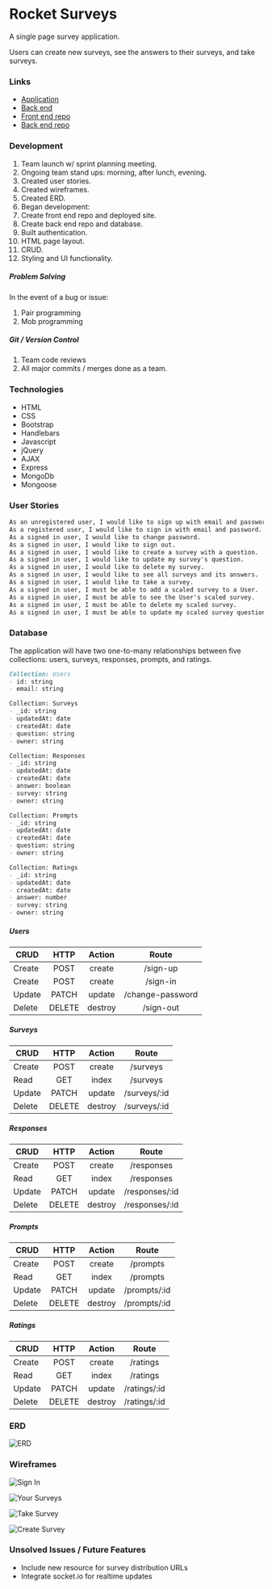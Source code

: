 # Rocket Surveys

A single page survey application.

Users can create new surveys, see the answers to their surveys, and take surveys.

### Links
- [Application](https://acupoftee.github.io/Rocket-Surveys-Client/)
- [Back end](https://rocket-surveys-acupoftee.herokuapp.com/)
- [Front end repo](https://github.com/acupoftee/Rocket-Surveys-Client)
- [Back end repo](https://github.com/acupoftee/rocket-surveys-api)

### Development
1. Team launch w/ sprint planning meeting.
  1. Ongoing team stand ups: morning, after lunch, evening.
2. Created user stories.
3. Created wireframes.
4. Created ERD.
5. Began development:
  1. Create front end repo and deployed site.
  2. Create back end repo and database.
  3. Built authentication.
  4. HTML page layout.
  5. CRUD.
  6. Styling and UI functionality.

##### Problem Solving
In the event of a bug or issue:
1. Pair programming
2. Mob programming

##### Git / Version Control
1. Team code reviews
2. All major commits / merges done as a team.

### Technologies
- HTML
- CSS
- Bootstrap
- Handlebars
- Javascript
- jQuery
- AJAX
- Express
- MongoDb
- Mongoose

### User Stories

```md
As an unregistered user, I would like to sign up with email and password.
As a registered user, I would like to sign in with email and password.
As a signed in user, I would like to change password.
As a signed in user, I would like to sign out.
As a signed in user, I would like to create a survey with a question.
As a signed in user, I would like to update my survey's question.
As a signed in user, I would like to delete my survey.
As a signed in user, I would like to see all surveys and its answers.
As a signed in user, I would like to take a survey.
As a signed in user, I must be able to add a scaled survey to a User.
As a signed in user, I must be able to see the User's scaled survey.
As a signed in user, I must be able to delete my scaled survey.
As a signed in user, I must be able to update my scaled survey question.
```

### Database

The application will have two one-to-many relationships between five collections: users, surveys, responses, prompts, and ratings.

```md
Collection: Users
- id: string
- email: string

Collection: Surveys
- _id: string
- updatedAt: date
- createdAt: date
- question: string
- owner: string

Collection: Responses
- _id: string
- updatedAt: date
- createdAt: date
- answer: boolean
- survey: string
- owner: string

Collection: Prompts
- _id: string
- updatedAt: date
- createdAt: date
- question: string
- owner: string

Collection: Ratings
- _id: string
- updatedAt: date
- createdAt: date
- answer: number
- survey: string
- owner: string
```

##### Users

| CRUD        | HTTP           | Action | Route |
| ------------- |:-------------:| :-----:|:-----:|
| Create      | POST | create | /sign-up |
| Create     | POST      |  create | /sign-in |
| Update | PATCH     |    update | /change-password |
| Delete | DELETE     |    destroy | /sign-out |

##### Surveys

| CRUD        | HTTP           | Action | Route |
| ------------- |:-------------:| :-----:|:-----:|
| Create      | POST | create | /surveys |
| Read     | GET      |  index | /surveys |
| Update | PATCH     |    update | /surveys/:id |
| Delete | DELETE     |    destroy | /surveys/:id |

##### Responses

| CRUD        | HTTP           | Action | Route |
| ------------- |:-------------:| :-----:|:-----:|
| Create      | POST | create | /responses |
| Read     | GET      |  index | /responses |
| Update | PATCH     |    update | /responses/:id |
| Delete | DELETE     |    destroy | /responses/:id |

##### Prompts

| CRUD        | HTTP           | Action | Route |
| ------------- |:-------------:| :-----:|:-----:|
| Create      | POST | create | /prompts |
| Read     | GET      |  index | /prompts |
| Update | PATCH     |    update | /prompts/:id |
| Delete | DELETE     |    destroy | /prompts/:id |

##### Ratings

| CRUD        | HTTP           | Action | Route |
| ------------- |:-------------:| :-----:|:-----:|
| Create      | POST | create | /ratings |
| Read     | GET      |  index | /ratings |
| Update | PATCH     |    update | /ratings/:id |
| Delete | DELETE     |    destroy | /ratings/:id |

### ERD

![ERD](https://i.imgur.com/7buLNq7.jpg "ERD")

### Wireframes

![Sign In](https://i.imgur.com/IFRtMJ4.png "Sign In")

![Your Surveys](https://i.imgur.com/DV4t2Tc.png "Your Surveys")

![Take Survey](https://i.imgur.com/U7JzIY5.png "Take Survey")

![Create Survey](https://i.imgur.com/nfav5gf.png "Create Survey")

### Unsolved Issues / Future Features
- Include new resource for survey distribution URLs
- Integrate socket.io for realtime updates
